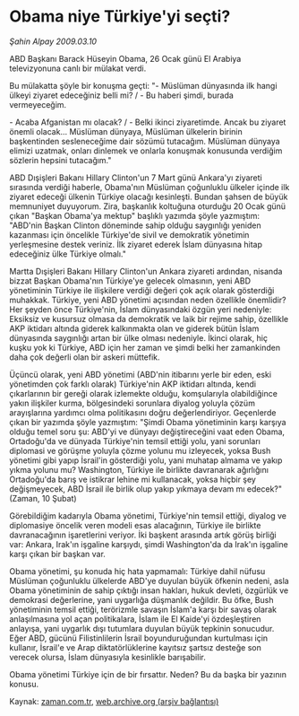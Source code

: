 # Obama niye Türkiye'yi seçti?

*Şahin Alpay 2009.03.10*

<tr><td class="metin" colspan="2" style="padding-top: 20px; padding-left: 5px; padding-right: 10px;">ABD Başkanı Barack Hüseyin Obama, 26 Ocak günü El Arabiya televizyonuna canlı bir mülakat verdi.</td></tr><tr><td class="metin" colspan="2" style="padding-top: 20px; padding-left: 5px; padding-right: 10px;"><p>Bu mülakatta şöyle bir konuşma geçti: "- Müslüman dünyasında ilk hangi ülkeyi ziyaret edeceğiniz belli mi? / - Bu haberi şimdi, burada vermeyeceğim.
<p>- Acaba Afganistan mı olacak? / - Belki ikinci ziyaretimde. Ancak bu ziyaret önemli olacak... Müslüman dünyaya, Müslüman ülkelerin birinin başkentinden sesleneceğime dair sözümü tutacağım. Müslüman dünyaya elimizi uzatmak, onları dinlemek ve onlarla konuşmak konusunda verdiğim sözlerin hepsini tutacağım."
<p>ABD Dışişleri Bakanı Hillary Clinton'un 7 Mart günü Ankara'yı ziyareti sırasında verdiği haberle, Obama'nın Müslüman çoğunluklu ülkeler içinde ilk ziyaret edeceği ülkenin Türkiye olacağı kesinleşti. Bundan şahsen de büyük memnuniyet duyuyorum. Zira, başkanlık koltuğuna oturduğu 20 Ocak günü çıkan "Başkan Obama'ya mektup" başlıklı yazımda şöyle yazmıştım: "ABD'nin Başkan Clinton döneminde sahip olduğu saygınlığı yeniden kazanması için öncelikle Türkiye'de sivil ve demokratik yönetimin yerleşmesine destek veriniz. İlk ziyaret ederek İslam dünyasına hitap edeceğiniz ülke Türkiye olmalı."
<p>Martta Dışişleri Bakanı Hillary Clinton'un Ankara ziyareti ardından, nisanda bizzat Başkan Obama'nın Türkiye'ye gelecek olmasının, yeni ABD yönetiminin Türkiye ile ilişkilere verdiği değeri çok açık olarak gösterdiği muhakkak. Türkiye, yeni ABD yönetimi açısından neden özellikle önemlidir? Her şeyden önce Türkiye'nin, İslam dünyasındaki özgün yeri nedeniyle: Eksiksiz ve kusursuz olmasa da demokratik ve laik bir rejime sahip, özellikle AKP iktidarı altında giderek kalkınmakta olan ve giderek bütün İslam dünyasında saygınlığı artan bir ülke olması nedeniyle. İkinci olarak, hiç kuşku yok ki Türkiye, ABD için her zaman ve şimdi belki her zamankinden daha çok değerli olan bir askeri müttefik.
<p>Üçüncü olarak, yeni ABD yönetimi (ABD'nin itibarını yerle bir eden, eski yönetimden çok farklı olarak) Türkiye'nin AKP iktidarı altında, kendi çıkarlarının bir gereği olarak izlemekte olduğu, komşularıyla olabildiğince yakın ilişkiler kurma, bölgesindeki sorunlara diyalog yoluyla çözüm arayışlarına yardımcı olma politikasını doğru değerlendiriyor. Geçenlerde çıkan bir yazımda şöyle yazmıştım: "Şimdi Obama yönetiminin karşı karşıya olduğu temel soru şu: ABD'yi ve dünyayı değiştireceğini vaat eden Obama, Ortadoğu'da ve dünyada Türkiye'nin temsil ettiği yolu, yani sorunları diplomasi ve görüşme yoluyla çözme yolunu mu izleyecek, yoksa Bush yönetimi gibi yapıp İsrail'in gösterdiği yolu, yani muhatap almama ve yakıp yıkma yolunu mu? Washington, Türkiye ile birlikte davranarak ağırlığını Ortadoğu'da barış ve istikrar lehine mi kullanacak, yoksa hiçbir şey değişmeyecek, ABD İsrail ile birlik olup yakıp yıkmaya devam mı edecek?" (Zaman, 10 Şubat)
<p>Görebildiğim kadarıyla Obama yönetimi, Türkiye'nin temsil ettiği, diyalog ve diplomasiye öncelik veren modeli esas alacağının, Türkiye ile birlikte davranacağının işaretlerini veriyor. İki başkent arasında artık görüş birliği var: Ankara, Irak'ın işgaline karşıydı, şimdi Washington'da da Irak'ın işgaline karşı çıkan bir başkan var. 
<p>Obama yönetimi, şu konuda hiç hata yapmamalı: Türkiye dahil nüfusu Müslüman çoğunluklu ülkelerde ABD'ye duyulan büyük öfkenin nedeni, asla Obama yönetiminin de sahip çıktığı insan hakları, hukuk devleti, özgürlük ve demokrasi değerlerine, yani uygarlığa düşmanlık değildir. Bu öfke, Bush yönetiminin temsil ettiği, terörizmle savaşın İslam'a karşı bir savaş olarak anlaşılmasına yol açan politikalara, İslam ile El Kaide'yi özdeşleştiren anlayışa, yani uygarlık dışı tutumlara duyulan büyük tepkinin sonucudur. Eğer ABD, gücünü Filistinlilerin İsrail boyunduruğundan kurtulması için kullanır, İsrail'e ve Arap diktatörlüklerine kayıtsız şartsız desteğe son verecek olursa, İslam dünyasıyla kesinlikle barışabilir.
<p>Obama yönetimi Türkiye için de bir fırsattır. Neden? Bu da başka bir yazının konusu.<br/></p></p></p></p></p></p></p></p></td></tr>

Kaynak: [zaman.com.tr](http://zaman.com.tr/yazar.do?yazino=823541), [web.archive.org (arşiv bağlantısı)](http://web.archive.org/web/20090313044715/http://www.zaman.com.tr:80/yazar.do?yazino=823541)
